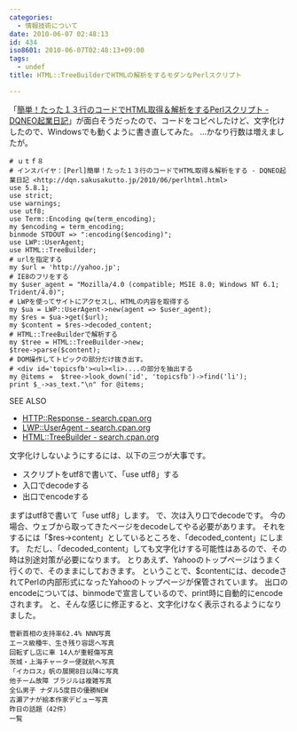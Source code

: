 ```yaml
---
categories:
  - 情報技術について
date: 2010-06-07 02:48:13
id: 434
iso8601: 2010-06-07T02:48:13+09:00
tags:
  - undef
title: HTML::TreeBuilderでHTMLの解析をするモダンなPerlスクリプト

---
```


<p>「<a href="http://dqn.sakusakutto.jp/2010/06/perlhtml.html" target="_blank">簡単！たった１３行のコードでHTML取得＆解析をするPerlスクリプト - DQNEO起業日記</a>」が面白そうだったので、コードをコピペしたけど、文字化けしたので、Windowsでも動くように書き直してみた。
&#133;かなり行数は増えましたが。</p>

<pre><code># ｕｔｆ８
# インスパイヤ：[Perl]簡単！たった１３行のコードでHTML取得＆解析をする - DQNEO起業日記 &lt;http://dqn.sakusakutto.jp/2010/06/perlhtml.html&gt;
use 5.8.1;
use strict;
use warnings;
use utf8;
use Term::Encoding qw(term_encoding);
my &#36;encoding = term_encoding;
binmode STDOUT =&gt; &quot;:encoding(&#36;encoding)&quot;;
use LWP::UserAgent;
use HTML::TreeBuilder;
# urlを指定する
my &#36;url = &#39;http://yahoo.jp&#39;;
# IE8のフリをする
my &#36;user_agent = &quot;Mozilla/4.0 (compatible; MSIE 8.0; Windows NT 6.1; Trident/4.0)&quot;;
# LWPを使ってサイトにアクセスし、HTMLの内容を取得する
my &#36;ua = LWP::UserAgent-&gt;new(agent =&gt; &#36;user_agent);
my &#36;res = &#36;ua-&gt;get(&#36;url);
my &#36;content = &#36;res-&gt;decoded_content;
# HTML::TreeBuilderで解析する
my &#36;tree = HTML::TreeBuilder-&gt;new;
&#36;tree-&gt;parse(&#36;content);
# DOM操作してトピックの部分だけ抜き出す。
# &lt;div id=&#39;topicsfb&#39;&gt;&lt;ul&gt;&lt;li&gt;....の部分を抽出する
my @items =  &#36;tree-&gt;look_down(&#39;id&#39;, &#39;topicsfb&#39;)-&gt;find(&#39;li&#39;);
print &#36;_-&gt;as_text.&quot;\n&quot; for @items;
</code></pre>

<div>
<p>SEE ALSO</p>
<ul>
<li><a href="http://search.cpan.org/dist/HTTP-Message/lib/HTTP/Response.pm" target="_blank">HTTP::Response - search.cpan.org</a></li>
<li><a href="http://search.cpan.org/dist/libwww-perl/lib/LWP/UserAgent.pm" target="_blank">LWP::UserAgent - search.cpan.org</a></li>
<li><a href="http://search.cpan.org/dist/HTML-Tree/lib/HTML/TreeBuilder.pm" target="_blank">HTML::TreeBuilder - search.cpan.org</a></li>
</ul>
</div>

<p>
文字化けしないようにするには、以下の三つが大事です。</p>

<ul>
<li>スクリプトをutf8で書いて、「use utf8」する</li>
<li>入口でdecodeする</li>
<li>出口でencodeする</li>
</ul>

<p>まずはutf8で書いて「use utf8」します。
で、次は入り口でdecodeです。
今の場合、ウェブから取ってきたページをdecodeしてやる必要があります。
それをするには「&#36;res->content」としているところを、「decoded_content」にします。
ただし、「decoded_content」しても文字化けする可能性はあるので、その時は別途対策が必要になります。
とりあえず、Yahooのトップページはうまく行くので、そのままにしておきます。
ということで、&#36;contentには、decodeされてPerlの内部形式になったYahooのトップページが保管されています。
出口のencodeについては、binmodeで宣言しているので、print時に自動的にencodeされます。
と、そんな感じに修正すると、文字化けなく表示されるようになりました。</p>

<pre><code>菅新首相の支持率62.4% NNN写真
エース級種牛、生き残り容認へ写真
回転ずし店に車 14人が重軽傷写真
茨城・上海チャーター便就航へ写真
「イカロス」帆の展開8日以降に写真
他チーム故障 ブラジルは複雑写真
全仏男子 ナダル5度目の優勝NEW
古瀬アナが絵本作家デビュー写真
昨日の話題（42件）
一覧
</code></pre>
    	